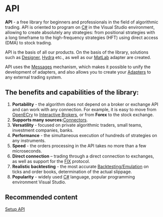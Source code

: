 # API

**API** \- a free library for beginners and professionals in the field of algorithmic trading. API is oriented to program on [C\#](https://en.wikipedia.org/wiki/C_Sharp_(programming_language)) in the Visual Studio environment, allowing to create absolutely any strategies: from positional strategies with a long timeframe to the high\-frequency strategies (HFT) using direct access (DMA) to stock trading. 

API is the basis of all our products. On the basis of the library, solutions such as [Designer](Designer.md), [Hydra](Hydra.md) etc., as well as our [MatLab](MatLab.md) adapter are created. 

API uses the [Messages](Messages.md) mechanism, which makes it possible to unify the development of adapters, and also allows you to create your [Adapters](Messages_adapters.md) to any external trading system. 

## The benefits and capabilities of the library:

1. **Portability** \- the algorithm does not depend on a broker or exchange API and can work with any connection. For example, it is easy to move from [OpenECry](OEC.md) to [Interactive Brokers](IB.md), or from **Forex** to the stock exchange.
2. **Supports many sources:**[Connectors](API_Connectors.md).
3. **Versatility** \- focused on private algorithmic traders, small teams, investment companies, banks. 
4. **Performance** \- the simultaneous execution of hundreds of strategies on any instruments. 
5. **Speed** \- the orders processing in the API takes no more than a few microseconds. 
6. **Direct connection** – trading through a direct connection to exchanges, as well as support for the [FIX](Fix.md) protocol. 
7. **Realistic backtesting** \- the most accurate [Backtesting\/Emulation](StrategyTesting.md) on ticks and order books, determination of the actual slippage. 
8. **Popularity** \- widely used [C\#](https://en.wikipedia.org/wiki/C_Sharp_(programming_language)) language, popular programming environment Visual Studio. 

## Recommended content

[Setup API](StockSharpInstall.md)
